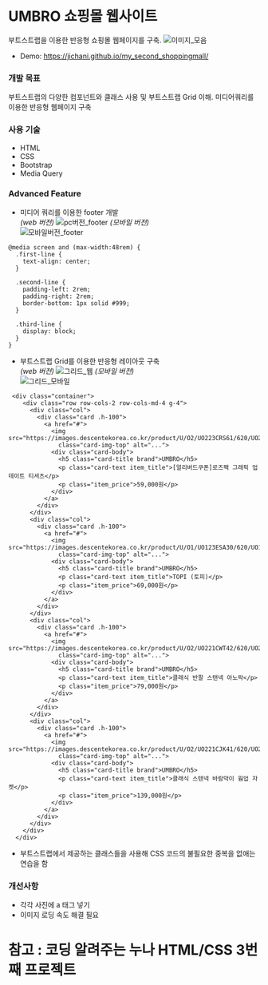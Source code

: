 # UMBRO 쇼핑몰 웹사이트 
부트스트랩을 이용한 반응형 쇼핑몰 웹페이지를 구축. 
![이미지_모음](https://user-images.githubusercontent.com/123962013/236788418-ae8574f6-15eb-484f-98de-d300abd8e9a3.png)

* Demo: https://jichani.github.io/my_second_shoppingmall/

### 개발 목표 
부트스트랩의 다양한 컴포넌트와 클래스 사용 및 부트스트랩 Grid 이해. 미디어쿼리를 이용한 반응형 웹페이지 구축
### 사용 기술
* HTML
* CSS
* Bootstrap
* Media Query
### Advanced Feature
* 미디어 쿼리를 이용한 footer 개발 <br>
 _(web 버전)_
![pc버전_footer](https://user-images.githubusercontent.com/123962013/236789283-805b1dc6-9db8-401b-853c-ca8b7363ec2c.png)
 _(모바일 버전)_ <br>
![모바일버전_footer](https://user-images.githubusercontent.com/123962013/236789293-e546bffd-57f6-412e-8eaa-d5f91e819919.png)
```css=
@media screen and (max-width:48rem) {
  .first-line {
    text-align: center;
  }

  .second-line {
    padding-left: 2rem;
    padding-right: 2rem;
    border-bottom: 1px solid #999;
  }

  .third-line {
    display: block;
  }
}
```
* 부트스트랩 Grid를 이용한 반응형 레이아웃 구축<br>
 _(web 버전)_
![그리드_웹](https://user-images.githubusercontent.com/123962013/236790116-fc336d03-d9bc-4bb6-bf6a-be8afc44ec9e.png)
 _(모바일 버전)_ <br>
![그리드_모바일](https://user-images.githubusercontent.com/123962013/236790132-3da4aa7e-a724-402f-861f-27537481c0a3.png)
```html=
 <div class="container">
    <div class="row row-cols-2 row-cols-md-4 g-4">
      <div class="col">
        <div class="card .h-100">
          <a href="#">
            <img src="https://images.descentekorea.co.kr/product/U/O2/UO223CRS61/620/UO223CRS61_BLK0_N01.JPG"
              class="card-img-top" alt="...">
            <div class="card-body">
              <h5 class="card-title brand">UMBRO</h5>
              <p class="card-text item_title">[얼리버드쿠폰]로즈팩 그래픽 업데이트 티셔츠</p>
              <p class="item_price">59,000원</p>
            </div>
          </a>
        </div>
      </div>
      <div class="col">
        <div class="card .h-100">
          <a href="#">
            <img src="https://images.descentekorea.co.kr/product/U/O1/UO123ESA30/620/UO123ESA30_BEI0_N01.JPG"
              class="card-img-top" alt="...">
            <div class="card-body">
              <h5 class="card-title brand">UMBRO</h5>
              <p class="card-text item_title">TOPI (토피)</p>
              <p class="item_price">69,000원</p>
            </div>
          </a>
        </div>
      </div>
      <div class="col">
        <div class="card .h-100">
          <a href="#">
            <img src="https://images.descentekorea.co.kr/product/U/O2/UO221CWT42/620/UO221CWT42_LVD0_N01.JPG"
              class="card-img-top" alt="...">
            <div class="card-body">
              <h5 class="card-title brand">UMBRO</h5>
              <p class="card-text item_title">클래식 반팔 스탠넥 아노락</p>
              <p class="item_price">79,000원</p>
            </div>
          </a>
        </div>
      </div>
      <div class="col">
        <div class="card .h-100">
          <a href="#">
            <img src="https://images.descentekorea.co.kr/product/U/O2/UO221CJK41/620/UO221CJK41_WGR0_N01.JPG"
              class="card-img-top" alt="...">
            <div class="card-body">
              <h5 class="card-title brand">UMBRO</h5>
              <p class="card-text item_title">클래식 스텐넥 바람막이 웜업 자켓</p>
              <p class="item_price">139,000원</p>
            </div>
          </a>
        </div>
      </div>
    </div>
  </div>
```

* 부트스트랩에서 제공하는 클래스들을 사용해 CSS 코드의 불필요한 중복을 없애는 연습을 함


### 개선사항
* 각각 사진에 a 태그 넣기
* 이미지 로딩 속도 해결 필요

# 참고 : 코딩 알려주는 누나 HTML/CSS 3번째 프로젝트


